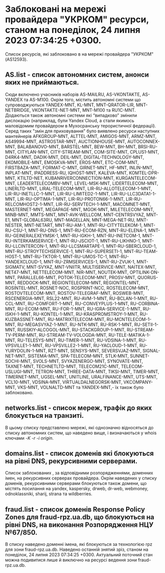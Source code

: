 # Заблоковані на мережі провайдера "УКРКОМ" ресурси, станом на понеділок, 24 липня 2023 07:34:25 +0300.
Список ресурсів, які заблоковано в на мережі провайдера "УКРКОМ" (AS12593).

## <b>AS.list</b> - список автономних систем, анонси яких не приймаються.

Сюди включено учасників наборів AS-MAILRU, AS-VKONTAKTE, AS-YANDEX та
AS-M100. Окрім того, містить автономні системи що супроводжуються
YANDEX-MNT, KL-MNT, MNT-QRATOR-LIR, MNT-NETBRIDGE, VKONTAKTE-NET-MNT,
MNT-M100 та RU1C-MNT. Додаються також автономні системи які “випадково”
змінили дислокацію (наприклад, були Yandex Cloud, а стали якимось
маловідомим провайдером в Мухосранську терористичної федерації). Серед
таких "змін для приховування" було виявлено ресурси наступних мантейнерів
AFKGROUP-MNT, ALTTEL-MNT, AMIGOS-MNT, ARMZ-MNT, AS49994-MNT, ASTROSTAR-MNT, AUCTIONHOUSE-MNT, AUTOCONNEX-MNT, BALABANOVO-MNT, BARSTEL-MNT, BEW-MNT, BH-MNT, BRSI-RU-MNT, CITYLAN-MNT, CITY-STREAM-MNT, COM-SITE-MNT, CPLUS1-MNT, D4RK4-MNT, DADIK-MNT, DEIL-MNT, DIGITAL-TECHNOLOGY-MNT, EKOMOBILE-MNT, EMOSKVA-MNT, EROS-MNT, ETC-COM-MNT, FIRSTBAZA-MNT, FORMAT-C-MNT, GIRNET-MNT, HF-MNT, INLIN-MNT, INPLAT-MNT, IPADDRESS-RU, IQHOST-MNT, KALEVA-MNT, KOMTEL-DPR-MNT, KTILTD-NET, KUBANRIVERCONNECTION-MNT, KURGANTELECOM-MNT, LEADERTELECOMBV-MNT, LEVEL-MSK-MNT, LIDERTELECOM-MNT, LINERLTD-MNT, LIRAL-TELECOM-MNT, LIR-RU-ALLOTELECOM-1-MNT, LIR-RU-INETLLC-1-MNT, LIR-RU-LIMITED2-1-MNT, LIR-RU-LLC3DATA1-1-MNT, LIR-RU-OPTIMA-1-MNT, LIR-RU-PROTON66-1-MNT, LIR-RU-RELCOMHOST2-1-MNT, LIR-RU-SERVTECH-1-MNT, MACOMNET-MNT, MASTERNET-MNT, MEGAPAGE-MNT, MGOK-MNT, MILETELECOM-MNT, MINB-MNT, MMTS-MNT, MNT-AVK-WELLCOM, MNT-CENTRSVYAZ, MNT-E1, MNT-GLOBAL63RU, MNT-MAGELLAN, MNT-MEGA-NET-RU, MNT-NESTER, MNT-NETART, MNT-RU-AM-1, MNT-RU-CITYTELEKOM-1, MNT-RU-CSU-1, MNT-RU-DNS-1, MNT-RU-ECOM-RZN, MNT-RU-ELENA-1, MNT-RU-GEINERALEXEYMSK-1, MNT-RU-IGKH-1, MNT-RU-INETCOM-1, MNT-RU-INTERKAMSERVICE-1, MNT-RU-JSCIOT-1, MNT-RU-LIKHNO-1, MNT-RU-LLCINTERCON-1, MNT-RU-LLCSMARTAPE-1, MNT-RU-SBERCLOUD-1, MNT-RU-STROYTECHSERVICE-1, MNT-RU-SUPERSETI-1, MNT-RU-TEAM-HOST-1, MNT-RU-TKTOR-1, MNT-RU-UMOS-TC-1, MNT-RU-YANDEXCLOUD-1, MNT-RU-ZRMSERVICES-1, MNT-RU-ZVUK-1, MNT-SIGMATV, MNT-SVYAZ, MNT-VNIITR, MULTISERVICE-MNT, NAITEX-MNT, NET47-MNT, NETTELECOM-MNT, NIR-MNT, NOUTEK-MNT, OPTILINK-DN-MNT, PARALLEL66-MNT, POTOK-TELECOM-MNT, PROSV-MNT, QUORUS-MNT, REDDOCK-MNT, REGIONTELECOM-MNT, REGIONTEL-MNT, ROSINTEL-MNT, ROSNET-NOC, ROSPRINT-NCC, ROSTELECOM-MNT, ROSTOVTELECOM-MNT, ROSTOV-TELEGRAF-MNT, ROSWEB-MNT, RSCENERGIA-MNT, RSL22-MNT, RU-AVM-1-MNT, RU-BCLAN-1-MNT, RU-CCL-MNT, RU-COMFORT-1-MNT, RU-CONVEYPLUS-1-MNT, RU-CORBINA-MNT, RU-ECOM-MNT, RU-FOR-1-MNT, RU-IGRA-SERVICE-1-MNT, RU-ISKH-1-MNT, RU-KONTEL-1-MNT, RU-KRASPROMSTROY-1-MNT, RU-KUZBASSNET-MNT, RU-MATRIXTELECOM-MNT, RU-MCNTELECOM-1-MNT, RU-MEGASVYAZ-1-MNT, RU-NTK-MNT, RU-RSK-1-MNT, RU-SETII-1-MNT, RUSSKIY-ALCOGOL-MNT, RU-STACKGROUP-1-MNT, RU-STREAM-TV-PERM-MNT, RU-STREAM-TV-VOLOGDA-MNT, RU-TELE-MATIKA-1-MNT, RU-TELESYS-MNT, RU-TIMER-1-MNT, RU-VDSINA-1-MNT, RU-VPSVILLE1-1-MNT, RU-VPSVILLE2-1-MNT, RU-YACLOUD-1-MNT, RU-YURYDOLIN-1-MNT, RZT-MNT, SENSYS-MNT, SEVERSVJAZ-MNT, SIGNAL-NET-MNT, SISTEMA-MNT, SPA-TELECOM-MNT, STLK-MNT, SUNNET-SOCHI-MNT, SVOLS-MNT, SVYAZENERGO-MNT, SYNOVATE-MNT, TAXNET-MNT, TECHNETLTD-MNT, TELECOM21C-MNT, TELECOM-USLUGI-MNT, TETRON-MNT, THREE-DATA-MNT, TIKSI-MNT, TIMER-MNT, TIMERNET-MNT, UGSEL-MNT, UNITLINE, URALFINANCE-MNT, UTS-MNT, VCL10-MNT, VDSINA-MNT, VIRTUALDALNEGORSK-MNT, VKCOMPANY-MNT, VKS-MNT, VOLNALTD-MNT та YANDEX-MNT,- їх також було заблоковано.

## <b>networks.list</b> - cписок мереж, трафік до яких блокується на транзиті.

В цьому списку представлено мережі, які однозначно відносяться до списку
автономних систем, що наведено вище, і визначаються у whois ключами _-K
-r -i origin_.

## <b>domains.list</b> - список доменів які блокуються на рівні DNS, рекурсивними серверами. 

Список заблокованих , за відповідними розпорядженнями, доменних імен, на
рекурсивних серверах провайдера. Окрім наведених у списку доменів, 
рекурсивними серверами блокуються також домени, що містять посилання на
yandex, kaspersky, drweb, dr-web, webmoney, odnoklassniki, sharij, strana
та wildberries.

## <b>fraud.list</b> - список доменів Response Policy Zones для fraud-rpz.ua.db, що блокуються на рівні DNS, на виконання Розпорядження НЦУ №67/850.

В списку наведено доменні імена, які блокуються за технологією rpz для
зони fraud-rpz.ua.db.
Наведено останній знятий зріз, станом на понеділок, 24 липня 2023 07:34:25 +0300.
Актуальний поточний стан можна подивитися лише й виключно на ресурсі
ведення зони fraud-rpz.ua.db.
